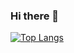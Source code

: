 ### Hi there 👋
[![Top Langs](https://github-readme-stats.vercel.app/api/top-langs/?username=Sudhumna&hide_progress=true)](https://github.com/Sudhumna/github-readme-stats)

